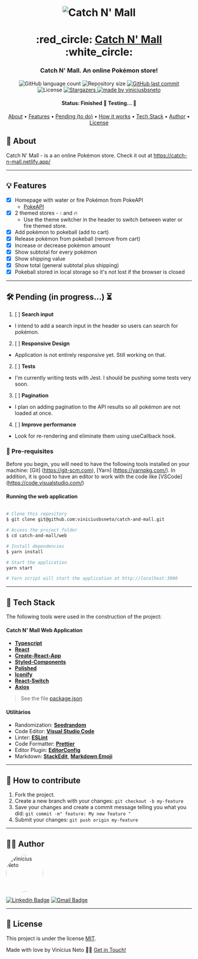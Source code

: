 

<h1 align="center">
    <img alt="Catch N' Mall" title="#Catch N' Mall Store" src="https://i.insider.com/5798d6b2dd08951e578b47ec?width=1200&format=jpeg" />
</h1>

<h1 align="center">
   :red_circle: <a href="#"> Catch N' Mall </a> :white_circle:
</h1>

<h3 align="center">
    Catch N' Mall. An online Pokémon store!
</h3>

<p align="center">
  <img alt="GitHub language count" src="https://img.shields.io/github/languages/count/viniciusbsneto/catch-and-mall?color=red">

  <img alt="Repository size" src="https://img.shields.io/github/repo-size/viniciusbsneto/catch-and-mall">
  
  <a href="https://github.com/viniciusbsneto/catch-and-mall/commits/master">
    <img alt="GitHub last commit" src="https://img.shields.io/github/last-commit/viniciusbsneto/catch-and-mall">
  </a>
    
   <img alt="License" src="https://img.shields.io/badge/license-MIT-red">
   <a href="https://github.com/viniciusbsneto/catch-and-mall/stargazers">
    <img alt="Stargazers" src="https://img.shields.io/github/stars/viniciusbsneto/catch-and-mall?style=social">
  </a>

  <a href="https://github.com/viniciusbsneto">
    <img alt="made by viniciusbsneto" src="https://img.shields.io/badge/-viniciusbsneto-red">
  </a>
</p>


<h4 align="center"> 
	 Status: Finished 🚧 Testing... 🚧
</h4>

<p align="center">
 <a href="#about">About</a> •
 <a href="#features">Features</a> •
 <a href="#pending-to-do">Pending (to do)</a> •
 <a href="#how-it-works">How it works</a> • 
 <a href="#tech-stack">Tech Stack</a> •  
 <a href="#author">Author</a> • 
 <a href="#user-content-license">License</a>
</p>


## :speech_balloon: About

Catch N' Mall - is a an online Pokémon store.
Check it out at https://catch-n-mall.netlify.app/

---

## :bulb: Features

- [x] Homepage with water or fire Pokémon from PokeAPI
  - [PokeAPI](https://pokeapi.co/)
- [x] 2 themed stores - :droplet: and :fire:
  - Use the theme switcher in the header to switch between water or fire themed store.
- [x] Add pokémon to pokeball (add to cart)
- [x] Release pokémon from pokeball (remove from cart)
- [x] Increase or decrease pokémon amount
- [x] Show subtotal for every pokémon
- [x] Show shipping value
- [x] Show total (general subtotal plus shipping)
- [x] Pokeball stored in local storage so it's not lost if the browser is closed

---

## :hammer_and_wrench: Pending (in progress...) :hourglass_flowing_sand:
1. [ ] **Search input**
  - I intend to add a search input in the header so users can search for pokémon.
2. [ ] **Responsive Design**
  - Application is not entirely responsive yet. Still working on that.
2. [ ] **Tests**
  - I'm currently writing tests with Jest. I should be pushing some tests very soon.
3. [ ] **Pagination**
  - I plan on adding pagination to the API results so all pokémon are not loaded at once.
4. [ ] **Improve performance**
  - Look for re-rendering and eliminate them using useCallback hook.

### :pushpin: Pre-requisites

Before you begin, you will need to have the following tools installed on your machine:
[Git] (https://git-scm.com), [Yarn] (https://yarnpkg.com/).
In addition, it is good to have an editor to work with the code like [VSCode] (https://code.visualstudio.com/)

#### Running the web application

```bash

# Clone this repository
$ git clone git@github.com:viniciusbsneto/catch-and-mall.git

# Access the project folder
$ cd catch-and-mall/web

# Install dependencies
$ yarn install

# Start the application
yarn start

# Yarn script will start the application at http://localhost:3000

```

---

## :toolbox: Tech Stack

The following tools were used in the construction of the project:

#### [](https://github.com/viniciusbsneto/catch-and-mall#catch-and-mall-web-application)**Catch N' Mall Web Application**

-   **[Typescript](https://www.typescriptlang.org/)**
-   **[React](https://en.reactjs.org/)**
-   **[Create-React-App](https://create-react-app.dev/)**
-   **[Styled-Components](https://styled-components.com/)**
-   **[Polished](https://github.com/styled-components/polished)**
-   **[Iconify](https://iconify.design/)**
-   **[React-Switch](https://www.npmjs.com/package/react-switch)**
-   **[Axios](https://github.com/axios/axios)**

> See the file  [package.json](https://github.com/viniciusbsneto/catch-and-mall/blob/master/package.json)

#### [](https://github.com/viniciusbsneto/catch-and-mall#utilit%C3%A1rios)**Utilitários**

-   Randomization:  **[Seedrandom](https://www.npmjs.com/package/seedrandom)**
-   Code Editor:  **[Visual Studio Code](https://code.visualstudio.com/)**
-   Linter:  **[ESLint](https://eslint.org/)**
-   Code Formatter:  **[Prettier](https://prettier.io/)**
-   Editor Plugin:  **[EditorConfig](https://editorconfig.org/)**
-   Markdown:  **[StackEdit](https://stackedit.io/)**,  **[Markdown Emoji](https://gist.github.com/rxaviers/7360908)**


---

## :handshake: How to contribute

1. Fork the project.
2. Create a new branch with your changes: `git checkout -b my-feature`
3. Save your changes and create a commit message telling you what you did: `git commit -m" feature: My new feature "`
4. Submit your changes: `git push origin my-feature`

---

## :technologist: Author

 <img style="border-radius: 50%;" src="https://avatars1.githubusercontent.com/u/17788722?v=4" width="100px;" alt="Vinícius Neto"/> 
 <br />

[![Linkedin Badge](https://img.shields.io/badge/-Vinícius%20Neto-blue?style=flat-square&logo=Linkedin&logoColor=white&link=https://www.linkedin.com/in/vinicius-neto/)](https://www.linkedin.com/in/vinicius-neto/) 
[![Gmail Badge](https://img.shields.io/badge/-viniciusbsneto@gmail.com-c14438?style=flat-square&logo=Gmail&logoColor=white&link=mailto:viniciusbsneto@gmail.com)](mailto:viniciusbsneto@gmail.com)

---

## :memo: License

This project is under the license [MIT](./LICENSE).

Made with love by Vinícius Neto 👋🏽 [Get in Touch!](Https://www.linkedin.com/in/vinicius-neto/)
